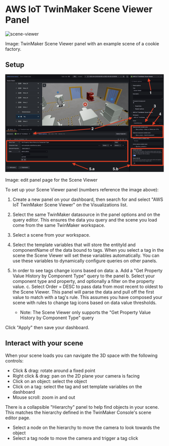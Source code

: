 # AWS IoT TwinMaker Scene Viewer Panel

![scene-viewer](https://github.com/grafana/grafana-iot-twinmaker-app/raw/main/docs/SceneViewerPanel.png)

Image: TwinMaker Scene Viewer panel with an example scene of a cookie factory.

## Setup

![scene-viewer-edit](https://github.com/grafana/grafana-iot-twinmaker-app/raw/main/docs/EditSceneViewer.png)

Image: edit panel page for the Scene Viewer

To set up your Scene Viewer panel (numbers reference the image above):

1. Create a new panel on your dashboard, then search for and select "AWS IoT TwinMaker Scene Viewer" on the Visualizations list.

2. Select the same TwinMaker datasource in the panel options and on the query editor. This ensures the data you query and the scene you load come from the same TwinMaker workspace.

3. Select a scene from your workspace.

4. Select the template variables that will store the entityId and componentName of the data bound to tags. When you select a tag in the scene the Scene Viewer will set these variables automatically. You can use these variables to dynamically configure queries on other panels.

5. In order to see tags change icons based on data:
   a. Add a "Get Property Value History by Component Type" query to the panel
   b. Select your component type and property, and optionally a filter on the property value.
   c. Select Order = DESC to pass data from most recent to oldest to the Scene Viewer. This panel will parse the data and pull off the first value to match with a tag's rule. This assumes you have composed your scene with rules to change tag icons based on data value thresholds.
   - Note: The Scene Viewer only supports the "Get Property Value History by Component Type" query

Click "Apply" then save your dashboard.

## Interact with your scene

When your scene loads you can navigate the 3D space with the following controls:

- Click & drag: rotate around a fixed point
- Right click & drag: pan on the 2D plane your camera is facing
- Click on an object: select the object
- Click on a tag: select the tag and set template variables on the dashboard
- Mouse scroll: zoom in and out

There is a collapsible "Hierarchy" panel to help find objects in your scene. This matches the hierarchy defined in the TwinMaker Console's scene editor page.

- Select a node on the hierarchy to move the camera to look towards the object
- Select a tag node to move the camera and trigger a tag click
